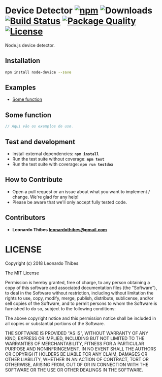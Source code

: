 # Device Detector [![npm](http://img.shields.io/npm/v/node-device.svg)](https://www.npmjs.com/package/node-device) ![Downloads](https://img.shields.io/npm/dm/node-device.svg) [![Build Status](https://secure.travis-ci.org/leonardothibes/node-device.png)](http://travis-ci.org/leonardothibes/node-device) [![Package Quality](http://npm.packagequality.com/shield/node-device.svg)](http://packagequality.com/#?package=node-device) [![License](https://img.shields.io/npm/l/node-device.svg)](LICENSE)

Node.js device detector.

Installation
------------

```bash
npm install node-device --save
```

Examples
--------

* [Some function](#some-function)

Some function
-------------

```js
// Aqui vão os exemplos de uso.
```

Test and development
--------------------

* Install external dependencies: **``npm install``**
* Run the test suite without coverage: **``npm test``**
* Run the test suite with coverage: **``npm run testdox``**

How to Contribute
-----------------

* Open a pull request or an issue about what you want to implement / change. We're glad for any help!
* Please be aware that we'll only accept fully tested code.

Contributors
------------

 * **Leonardo Thibes <leonardothibes@gmail.com>**

LICENSE
=======

Copyright (c) 2018 Leonardo Thibes

The MIT License

Permission is hereby granted, free of charge, to any person obtaining a copy of
this software and associated documentation files (the "Software"), to deal in
the Software without restriction, including without limitation the rights to
use, copy, modify, merge, publish, distribute, sublicense, and/or sell copies of
the Software, and to permit persons to whom the Software is furnished to do so,
subject to the following conditions:

The above copyright notice and this permission notice shall be included in all
copies or substantial portions of the Software.

THE SOFTWARE IS PROVIDED "AS IS", WITHOUT WARRANTY OF ANY KIND, EXPRESS OR
IMPLIED, INCLUDING BUT NOT LIMITED TO THE WARRANTIES OF MERCHANTABILITY, FITNESS
FOR A PARTICULAR PURPOSE AND NONINFRINGEMENT. IN NO EVENT SHALL THE AUTHORS OR
COPYRIGHT HOLDERS BE LIABLE FOR ANY CLAIM, DAMAGES OR OTHER LIABILITY, WHETHER
IN AN ACTION OF CONTRACT, TORT OR OTHERWISE, ARISING FROM, OUT OF OR IN
CONNECTION WITH THE SOFTWARE OR THE USE OR OTHER DEALINGS IN THE SOFTWARE.
